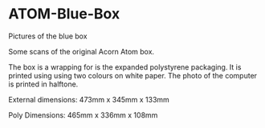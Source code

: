 # ATOM-Blue-Box
Pictures of the blue box

Some scans of the original Acorn Atom box. 

The box is a wrapping for is the expanded polystyrene packaging. It is printed using using two colours on white paper. The photo of the computer is printed in halftone.

External dimensions: 473mm x 345mm x 133mm

Poly Dimensions: 465mm x 336mm x 108mm


